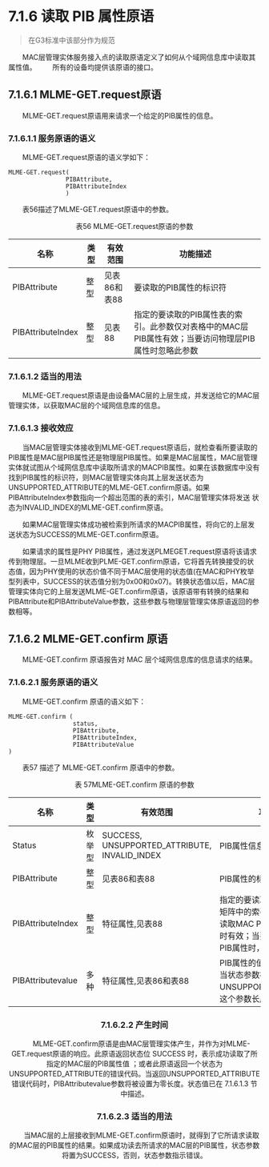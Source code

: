 # 7.1.6 读取 PIB 属性原语
>在G3标准中该部分作为规范

　　MAC层管理实体服务接入点的读取原语定义了如何从个域网信息库中读取其属性值。
　　所有的设备均提供该原语的接口。

## 7.1.6.1 MLME-GET.request原语
　　MLME-GET.request原语用来请求一个给定的PIB属性的信息。

### 7.1.6.1.1 服务原语的语义
　　MLME-GET.request原语的语义学如下：
```
MLME-GET.request(
                PIBAttribute,
                PIBAttributeIndex
                )
```
　　表56描述了MLME-GET.request原语中的参数。
<center>表56 MLME-GET.request原语的参数</center>

名称|类型|有效范围|功能描述
----|----|----|----
PIBAttribute|整型|见表86和表88|要读取的PIB属性的标识符
PIBAttributeIndex|整型|见表88|指定的要读取的PIB属性表的索引。此参数仅对表格中的MAC层PIB属性有效；当要访问物理层PIB属性时忽略此参数

### 7.1.6.1.2 适当的用法
　　MLME-GET.request原语是由设备MAC层的上层生成，并发送给它的MAC层管理实体，以获取MAC层的个域网信息库的信息。

### 7.1.6.1.3 接收效应
　　当MAC层管理实体接收到MLME-GET.request原语后，就检查看所要读取的PIB属性是MAC层PIB属性还是物理层PIB属性。如果是MAC层属性，MAC层管理实体就试图从个域网信息库中读取所请求的MACPIB属性。如果在该数据库中没有找到PIB属性的标识符，则MAC层管理实体向其上层发送状态为UNSUPPORTED_ATTRIBUTE的MLME-GET.confirm原语。如果PIBAttributeIndex参数指向一个超出范围的表的索引，MAC层管理实体将发送
状态为INVALID_INDEX的MLME-GET.confirm原语。

　　如果MAC层管理实体成功被检索到所请求的MACPIB属性，将向它的上层发送状态为SUCCESS的MLME-GET.confirm原语。

　　如果请求的属性是PHY PIB属性，通过发送PLMEGET.request原语将该请求传到物理层。一旦MLME收到PLME-GET.confirm原语，它将首先转换接受的状态值，因为PHY使用的状态价值不同于MAC层使用的状态值(在MAC和PHY枚举型列表中，SUCCESS的状态值分别为0x00和0x07)。转换状态值以后，MAC层管理实体向它的上层发送MLME-GET.confirm原语，该原语带有转换的结果和PIBAttribute和PIBAttributeValue参数，这些参数与物理层管理实体原语返回的参数相等。

## 7.1.6.2 MLME-GET.confirm 原语
　　MLME-GET.confirm 原语报告对 MAC 层个域网信息库的信息请求的结果。

### 7.1.6.2.1 服务原语的语义
　　MLME-GET.confirm 原语的语义如下：
```
MLME-GET.confirm (
                  status,
                  PIBAttribute,
                  PIBAttributeIndex,
                  PIBAttributeValue
)
```
　　表57 描述了 MLME-GET.confirm 原语中的参数。
<center>表 57MLME-GET.confirm 原语的参数<center>

名称|类型|有效范围|功能描述
----|----|----|----
Status|枚举型|SUCCESS,<br>UNSUPPORTED_ATTRIBUTE,<br>INVALID_INDEX|PIB属性信息的请求结果
PIBAttribute|整型|见表86和表88|PIB属性的标识符
PIBAttributeIndex|整型|特征属性,见表88|指定的要读取的PIB属性的表或矩阵中的索引。这个参数只在读取MAC PIB属性的表或矩阵时有效；当要读取的是物理层PIB属性时，它将被忽略
PIBAttributevalue|多种|特征属性,见表86和表88|PIB属性的值<br>当状态参数被设置为UNSUPPORTED_ATTRIBUE，这个参数长度为零

### 7.1.6.2.2 产生时间
　　MLME-GET.confirm原语是由MAC层管理实体产生，并作为对MLME-GET.request原语的响应。此原语返回状态位 SUCCESS 时，表示成功读取了所指定的MAC层的PIB属性值 ；或者此原语返回一个状态为UNSUPPORTED_ATTRIBUTE的错误代码。当返回UNSUPPORTED_ATTRIBUTE错误代码时，PIBAttributevalue参数将被设置为零长度。状态值已在 7.1.6.1.3 节中描述。

### 7.1.6.2.3 适当的用法
　　当MAC层的上层接收到MLME-GET.confirm原语时，就得到了它所请求读取的MAC层的PIB属性的结果。如果成功读去所请求的MAC层的PIB属性，状态参数将置为SUCCESS，否则，状态参数指示错误。
